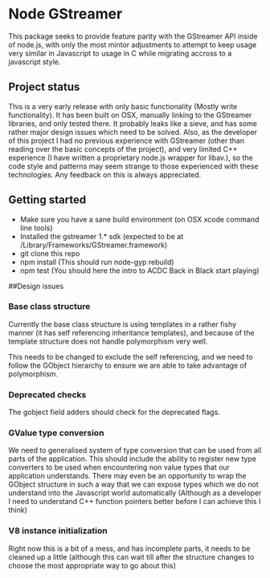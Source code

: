 # Node GStreamer
This package seeks to provide feature parity with the GStreamer API inside of node.js, with only the most mintor adjustments to attempt to keep usage very similar in Javascript to usage in C while migrating accross to a javascript style.

## Project status
This is a very early release with only basic functionality (Mostly write functionality). It has been built on OSX, manually linking to the GStreamer libraries, and only tested there. It probably leaks like a sieve, and has some rather major design issues which need to be solved. Also, as the developer of this project I had no previous experience with GStreamer (other than reading over the basic concepts of the project), and very limited C++ experience (I have written a proprietary node.js wrapper for libav.), so the code style and patterns may seem strange to those experienced with these technologies. Any feedback on this is always appreciated.

## Getting started
* Make sure you have a sane build environment (on OSX xcode command line tools)
* Installed the gstreamer 1.* sdk (expected to be at /Library/Frameworks/GStreamer.framework)
* git clone this repo
* npm install (This should run node-gyp rebuild)
* npm test (You should here the intro to ACDC Back in Black start playing)

##Design issues
### Base class structure
Currently the base class structure is using templates in a rather fishy manner (it has self referencing inheritance templates), and because of the template structure does not handle polymorphism very well.

This needs to be changed to exclude the self referencing, and we need to follow the GObject hierarchy to ensure we are able to take advantage of polymorphism.

### Deprecated checks
The gobject field adders should check for the deprecated flags.

### GValue type conversion
We need to generalised system of type conversion that can be used from all parts of the application. This should include the ability to register new type converters to be used when encountering non value types that our application understands.
There may even be an opportunity to wrap the GObject structure in such a way that we can expose types which we do not understand into the Javascript world automatically (Although as a developer I need to understand C++ function pointers better before I can achieve this I think)

### V8 instance initialization
Right now this is a bit of a mess, and has incomplete parts, it needs to be cleaned up a little (although this can wait till after the structure changes to choose the most appropriate way to go about this)

